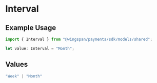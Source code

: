 # Interval

## Example Usage

```typescript
import { Interval } from "@wingspan/payments/sdk/models/shared";

let value: Interval = "Month";
```

## Values

```typescript
"Week" | "Month"
```